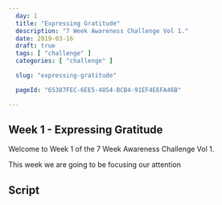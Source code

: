 ```yaml
---
  day: 1
  title: "Expressing Gratitude"
  description: "7 Week Awareness Challenge Vol 1."
  date: 2019-03-16
  draft: true
  tags: [ "challenge" ]
  categories: [ "challenge" ]

  slug: "expressing-gratitude"

  pageId: "65387FEC-6EE5-4854-BCB4-91EF4E6FA46B"

---
```


## Week 1 - Expressing Gratitude

Welcome to Week 1 of the 7 Week Awareness Challenge Vol 1.

This week we are going to be focusing our attention

## Script

